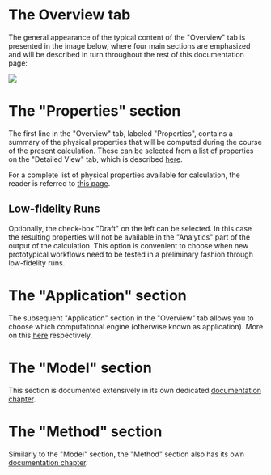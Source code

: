 # The Overview tab

The general appearance of the typical content of the "Overview" tab is presented in the image below, where four main sections are emphasized and will be described in turn throughout the rest of this documentation page:

<img src="/images/overview-tab.png"/>

# The "Properties" section

The first line in the "Overview" tab, labeled "Properties", contains a summary of the physical properties that will be computed during the course of the present calculation. These can be selected from a list of properties on the "Detailed View" tab, which is described [here](detailed-view.md). 

For a complete list of physical properties available for calculation, the reader is referred to [this page](/materials/properties.md).

## Low-fidelity Runs

Optionally, the check-box "Draft" on the left can be selected. In this case the resulting properties will not be available in the "Analytics" part of the output of the calculation. This option is convenient to choose when new prototypical workflows need to be tested in a preliminary fashion through low-fidelity runs.

# The "Application" section

The subsequent "Application" section in the "Overview" tab allows you to choose which computational engine (otherwise known as application). More on this [here](/applications/overview.md) respectively.

# The "Model" section

This section is documented extensively in its own dedicated [documentation chapter](/models/overview.md). 

# The "Method" section

Similarly to the "Model" section, the "Method" section also has its own [documentation chapter](/methods/overview.md). 
